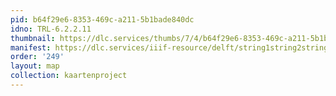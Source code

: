 ```yaml
---
pid: b64f29e6-8353-469c-a211-5b1bade840dc
idno: TRL-6.2.2.11
thumbnail: https://dlc.services/thumbs/7/4/b64f29e6-8353-469c-a211-5b1bade840dc/full/400,339/0/default.jpg
manifest: https://dlc.services/iiif-resource/delft/string1string2string3/kaartenproject-2007/TRL-6.2.2.11
order: '249'
layout: map
collection: kaartenproject
---
```

